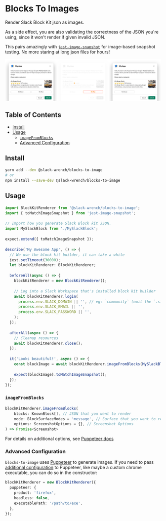 # Blocks To Images

Render Slack Block Kit json as images.

As a side effect, you are also validating the correctness of the JSON you're using, since it won't render if given invalid JSON.

This pairs amazingly with [`jest-image-snapshot`](https://github.com/americanexpress/jest-image-snapshot) for image-based snapshot testing. No more staring at long json files for hours!

![Generated Failed Diff Example](diff-example.png)

## Table of Contents

- [Install](#install)
- [Usage](#usage)
  - [`imageFromBlocks`](#imagefromblocks)
  - [Advanced Configuration](#advanced-configuration)

## Install

```bash
yarn add --dev @slack-wrench/blocks-to-image
# or
npm install --save-dev @slack-wrench/blocks-to-image
```

## Usage

```typescript
import BlockKitRenderer from '@slack-wrench/blocks-to-image';
import { toMatchImageSnapshot } from 'jest-image-snapshot';

// Import how you generate Slack Block kit JSON.
import MySlackBlock from './MySlackBlock';

expect.extend({ toMatchImageSnapshot });

describe('My Awesome App', () => {
  // We use the block kit builder, it can take a while
  jest.setTimeout(30000);
  let blockKitRenderer: BlockKitRenderer;

  beforeAll(async () => {
    blockKitRenderer = new BlockKitRenderer();

    // Log into a Slack Workspace that's installed block kit builder
    await blockKitRenderer.login(
      process.env.SLACK_DOMAIN || '', // eg: `community` (emit the `.slack.com)
      process.env.SLACK_EMAIL || '',
      process.env.SLACK_PASSWORD || '',
    );
  });

  afterAll(async () => {
    // Cleanup resources
    await blockKitRenderer.close();
  });

  it('Looks beautiful!', async () => {
    const blockImage = await blockKitRenderer.imageFromBlocks(MySlackBlock());

    expect(blockImage).toMatchImageSnapshot();
  });
});
```

### `imageFromBlocks`

```typescript
blockKitRenderer.imageFromBlocks(
    blocks: KnownBlock[], // JSON that you want to render
    mode: BlockSurfaceModes = 'message', // Surface that you want to render on ('message', 'modal', or 'appHome')
    options: ScreenshotOptions = {}, // Screenshot Options
) => Promise<Screenshot>
```

For details on additional options, see [Puppeteer docs](https://github.com/puppeteer/puppeteer/blob/v2.1.1/docs/api.md#pagescreenshotoptions)

### Advanced Configuration

`blocks-to-image` uses [Puppeteer](https://github.com/GoogleChrome/puppeteer) to generate images. If you need to pass [additional configuration](https://github.com/puppeteer/puppeteer/blob/v2.1.1/docs/api.md#puppeteerlaunchoptions) to Puppeteer, like maybe a custom chrome executable, you can do so in the constructor:

```typescript
blockKitRenderer = new BlockKitRenderer({
  puppeteer: {
    product: 'firefox',
    headless: false,
    executablePath: '/path/to/exe',
  },
});
```
